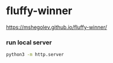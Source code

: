 # fluffy-winner
https://mshegolev.github.io/fluffy-winner/

### run local server 
```bash
python3 -m http.server
```